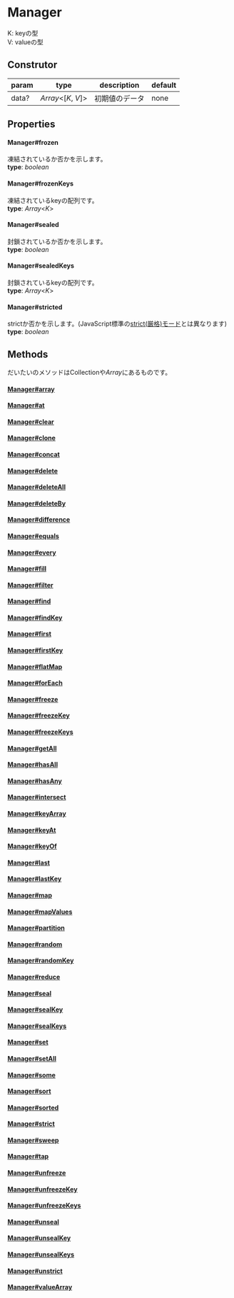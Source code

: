 # Manager
K: keyの型  
V: valueの型

## Construtor 
**param**|**type**|**description**|**default**  
---|---|---|---  
data?|*Array*<[*K*, *V*]>|初期値のデータ|none

## Properties

#### Manager#frozen
凍結されているか否かを示します。  
**type**: *boolean*

#### Manager#frozenKeys
凍結されているkeyの配列です。  
**type**: *Array*\<*K*\>

#### Manager#sealed
封鎖されているか否かを示します。  
**type**: *boolean*

#### Manager#sealedKeys
封鎖されているkeyの配列です。  
**type**: *Array*\<*K*\>

#### Manager#stricted
strictか否かを示します。(JavaScript標準の[strict(厳格)モード](https://developer.mozilla.org/ja/docs/Web/JavaScript/Reference/Strict_mode)とは異なります)  
**type**: *boolean*

## Methods
だいたいのメソッドはCollectionや*Array*にあるものです。

#### [Manager#array](https://github.com/Mametaro-discord/DataManager/blob/docs/Manager/methods/array.md)

#### [Manager#at](https://github.com/Mametaro-discord/DataManager/blob/docs/Manager/methods/at.md)

#### [Manager#clear](https://github.com/Mametaro-discord/DataManager/blob/docs/Manager/methods/clear.md)

#### [Manager#clone](https://github.com/Mametaro-discord/DataManager/blob/docs/Manager/methods/clone.md)

#### [Manager#concat](https://github.com/Mametaro-discord/DataManager/blob/docs/Manager/methods/concat.md)

#### [Manager#delete](https://github.com/Mametaro-discord/DataManager/blob/docs/Manager/methods/delete.md)

#### [Manager#deleteAll](https://github.com/Mametaro-discord/DataManager/blob/docs/Manager/methods/deleteAll.md)

#### [Manager#deleteBy](https://github.com/Mametaro-discord/DataManager/blob/docs/Manager/methods/deleteBy.md)

#### [Manager#difference](https://github.com/Mametaro-discord/DataManager/blob/docs/Manager/methods/difference.md)

#### [Manager#equals](https://github.com/Mametaro-discord/DataManager/blob/docs/Manager/methods/equals.md)

#### [Manager#every](https://github.com/Mametaro-discord/DataManager/blob/docs/Manager/methods/every.md)

#### [Manager#fill](https://github.com/Mametaro-discord/DataManager/blob/docs/Manager/methods/fill.md)

#### [Manager#filter](https://github.com/Mametaro-discord/DataManager/blob/docs/Manager/methods/filter.md)

#### [Manager#find](https://github.com/Mametaro-discord/DataManager/blob/docs/Manager/methods/find.md)

#### [Manager#findKey](https://github.com/Mametaro-discord/DataManager/blob/docs/Manager/methods/findKey.md)

#### [Manager#first](https://github.com/Mametaro-discord/DataManager/blob/docs/Manager/methods/first.md)

#### [Manager#firstKey](https://github.com/Mametaro-discord/DataManager/blob/docs/Manager/methods/firstKey.md)

#### [Manager#flatMap](https://github.com/Mametaro-discord/DataManager/blob/docs/Manager/methods/flatMap.md)

#### [Manager#forEach](https://github.com/Mametaro-discord/DataManager/blob/docs/Manager/methods/forEach.md)

#### [Manager#freeze](https://github.com/Mametaro-discord/DataManager/blob/docs/Manager/methods/freeze.md)

#### [Manager#freezeKey](https://github.com/Mametaro-discord/DataManager/blob/docs/Manager/methods/freezeKey.md)

#### [Manager#freezeKeys](https://github.com/Mametaro-discord/DataManager/blob/docs/Manager/methods/freezeKeys.md)

#### [Manager#getAll](https://github.com/Mametaro-discord/DataManager/blob/docs/Manager/methods/getAll.md)

#### [Manager#hasAll](https://github.com/Mametaro-discord/DataManager/blob/docs/Manager/methods/hasAll.md)

#### [Manager#hasAny](https://github.com/Mametaro-discord/DataManager/blob/docs/Manager/methods/hasAny.md)

#### [Manager#intersect](https://github.com/Mametaro-discord/DataManager/blob/docs/Manager/methods/intersect.md)

#### [Manager#keyArray](https://github.com/Mametaro-discord/DataManager/blob/docs/Manager/methods/keyArray.md)

#### [Manager#keyAt](https://github.com/Mametaro-discord/DataManager/blob/docs/Manager/methods/keyAt.md)

#### [Manager#keyOf](https://github.com/Mametaro-discord/DataManager/blob/docs/Manager/methods/keyOf.md)

#### [Manager#last](https://github.com/Mametaro-discord/DataManager/blob/docs/Manager/methods/last.md)

#### [Manager#lastKey](https://github.com/Mametaro-discord/DataManager/blob/docs/Manager/methods/lastKey.md)

#### [Manager#map](https://github.com/Mametaro-discord/DataManager/blob/docs/Manager/methods/map.md)

#### [Manager#mapValues](https://github.com/Mametaro-discord/DataManager/blob/docs/Manager/methods/mapValues.md)

#### [Manager#partition](https://github.com/Mametaro-discord/DataManager/blob/docs/Manager/methods/partition.md)

#### [Manager#random](https://github.com/Mametaro-discord/DataManager/blob/docs/Manager/methods/random.md)

#### [Manager#randomKey](https://github.com/Mametaro-discord/DataManager/blob/docs/Manager/methods/randomKey.md)

#### [Manager#reduce](https://github.com/Mametaro-discord/DataManager/blob/docs/Manager/methods/reduce.md)

#### [Manager#seal](https://github.com/Mametaro-discord/DataManager/blob/docs/Manager/methods/seal.md)

#### [Manager#sealKey](https://github.com/Mametaro-discord/DataManager/blob/docs/Manager/methods/sealKey.md)

#### [Manager#sealKeys](https://github.com/Mametaro-discord/DataManager/blob/docs/Manager/methods/sealKeys.md)

#### [Manager#set](https://github.com/Mametaro-discord/DataManager/blob/docs/Manager/methods/set.md)

#### [Manager#setAll](https://github.com/Mametaro-discord/DataManager/blob/docs/Manager/methods/setAll.md)

#### [Manager#some](https://github.com/Mametaro-discord/DataManager/blob/docs/Manager/methods/some.md)

#### [Manager#sort](https://github.com/Mametaro-discord/DataManager/blob/docs/Manager/methods/sort.md)

#### [Manager#sorted](https://github.com/Mametaro-discord/DataManager/blob/docs/Manager/methods/sorted.md)

#### [Manager#strict](https://github.com/Mametaro-discord/DataManager/blob/docs/Manager/methods/strict.md)

#### [Manager#sweep](https://github.com/Mametaro-discord/DataManager/blob/docs/Manager/methods/sweep.md)

#### [Manager#tap](https://github.com/Mametaro-discord/DataManager/blob/docs/Manager/methods/tap.md)

#### [Manager#unfreeze](https://github.com/Mametaro-discord/DataManager/blob/docs/Manager/methods/unfreeze.md)

#### [Manager#unfreezeKey](https://github.com/Mametaro-discord/DataManager/blob/docs/Manager/methods/unfreezeKey.md)

#### [Manager#unfreezeKeys](https://github.com/Mametaro-discord/DataManager/blob/docs/Manager/methods/unfreezeKeys.md)

#### [Manager#unseal](https://github.com/Mametaro-discord/DataManager/blob/docs/Manager/methods/unseal.md)

#### [Manager#unsealKey](https://github.com/Mametaro-discord/DataManager/blob/docs/Manager/methods/unsealKey.md)

#### [Manager#unsealKeys](https://github.com/Mametaro-discord/DataManager/blob/docs/Manager/methods/unsealKeys)

#### [Manager#unstrict](https://github.com/Mametaro-discord/DataManager/blob/docs/Manager/methods/unstrict.md)

#### [Manager#valueArray](https://github.com/Mametaro-discord/DataManager/blob/docs/Manager/methods/valueArray.md)